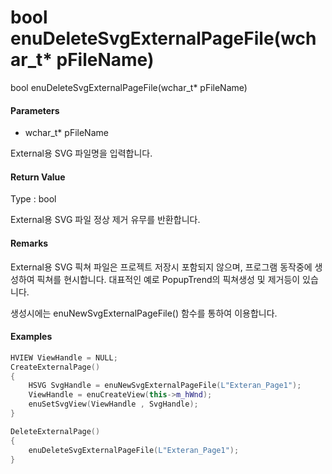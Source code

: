 # bool enuDeleteSvgExternalPageFile\(wchar\_t\* pFileName\)

bool enuDeleteSvgExternalPageFile\(wchar\_t\* pFileName\)

#### Parameters

* wchar\_t\* pFileName

External용 SVG 파일명을 입력합니다.

#### Return Value

Type : bool

External용 SVG 파일 정상 제거 유무를 반환합니다.

#### Remarks

External용 SVG 픽쳐 파일은 프로젝트 저장시 포함되지 않으며, 프로그램 동작중에 생성하여 픽쳐를 현시합니다. 대표적인 예로 PopupTrend의 픽쳐생성 및 제거등이 있습니다.

생성시에는 enuNewSvgExternalPageFile\(\) 함수를 통하여 이용합니다.

#### Examples

```cpp
HVIEW ViewHandle = NULL; 
CreateExternalPage()
{
    HSVG SvgHandle = enuNewSvgExternalPageFile(L"Exteran_Page1");
    ViewHandle = enuCreateView(this->m_hWnd);
    enuSetSvgView(ViewHandle , SvgHandle); 
}

DeleteExternalPage()
{
    enuDeleteSvgExternalPageFile(L"Exteran_Page1");
}
```



